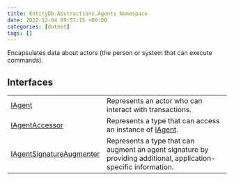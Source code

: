 ```yaml
---
title: EntityDb.Abstractions.Agents Namespace
date: 2022-12-04 09:57:15 +00:00
categories: [dotnet]
tags: []
---
```



Encapsulates data about actors (the person or system that can execute commands).

## Interfaces
<table><tr><td><!--/posts/dotnet-entitydb-abstractions-agents-iagent--><a href='#'>IAgent</a></td><td>
Represents an actor who can interact with transactions.
</td></tr><tr><td><!--/posts/dotnet-entitydb-abstractions-agents-iagentaccessor--><a href='#'>IAgentAccessor</a></td><td>
Represents a type that can access an instance of <!--/posts/dotnet-entitydb-abstractions-agents-iagent--><a href='#'>IAgent</a>.
</td></tr><tr><td><!--/posts/dotnet-entitydb-abstractions-agents-iagentsignatureaugmenter--><a href='#'>IAgentSignatureAugmenter</a></td><td>
Represents a type that can augment an agent signature by
providing additional, application-specific information.
</td></tr></table>
